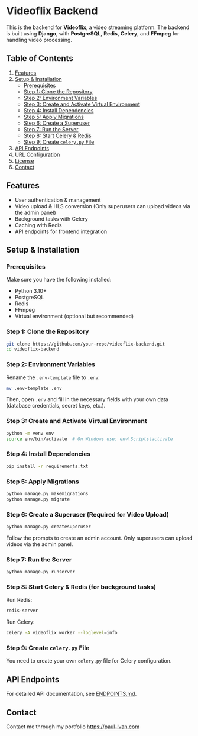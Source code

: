 # Videoflix Backend

This is the backend for **Videoflix**, a video streaming platform. The backend is built using **Django**, with **PostgreSQL**, **Redis**, **Celery**, and **FFmpeg** for handling video processing.

## Table of Contents
1. [Features](#features)
2. [Setup & Installation](#setup--installation)
   - [Prerequisites](#prerequisites)
   - [Step 1: Clone the Repository](#step-1-clone-the-repository)
   - [Step 2: Environment Variables](#step-2-environment-variables)
   - [Step 3: Create and Activate Virtual Environment](#step-3-create-and-activate-virtual-environment)
   - [Step 4: Install Dependencies](#step-4-install-dependencies)
   - [Step 5: Apply Migrations](#step-5-apply-migrations)
   - [Step 6: Create a Superuser](#step-6-create-a-superuser)
   - [Step 7: Run the Server](#step-7-run-the-server)
   - [Step 8: Start Celery & Redis](#step-8-start-celery--redis)
   - [Step 9: Create `celery.py` File](#step-9-create-celerypy-file)
3. [API Endpoints](#api-endpoints)
4. [URL Configuration](#url-configuration)
5. [License](#license)
6. [Contact](#contact)

## Features
- User authentication & management
- Video upload & HLS conversion (Only superusers can upload videos via the admin panel)
- Background tasks with Celery
- Caching with Redis
- API endpoints for frontend integration

## Setup & Installation

### Prerequisites
Make sure you have the following installed:
- Python 3.10+
- PostgreSQL
- Redis
- FFmpeg
- Virtual environment (optional but recommended)

### Step 1: Clone the Repository
```sh
git clone https://github.com/your-repo/videoflix-backend.git
cd videoflix-backend
```

### Step 2: Environment Variables
Rename the `.env-template` file to `.env`:
```sh
mv .env-template .env
```
Then, open `.env` and fill in the necessary fields with your own data (database credentials, secret keys, etc.).

### Step 3: Create and Activate Virtual Environment
```sh
python -m venv env
source env/bin/activate  # On Windows use: env\Scripts\activate
```

### Step 4: Install Dependencies
```sh
pip install -r requirements.txt
```

### Step 5: Apply Migrations
```sh
python manage.py makemigrations
python manage.py migrate
```

### Step 6: Create a Superuser (Required for Video Upload)
```sh
python manage.py createsuperuser
```
Follow the prompts to create an admin account. Only superusers can upload videos via the admin panel.

### Step 7: Run the Server
```sh
python manage.py runserver
```

### Step 8: Start Celery & Redis (for background tasks)
Run Redis:
```sh
redis-server
```
Run Celery:
```sh
celery -A videoflix worker --loglevel=info
```

### Step 9: Create `celery.py` File
You need to create your own `celery.py` file for Celery configuration.

## API Endpoints
For detailed API documentation, see [ENDPOINTS.md](ENDPOINTS.md).


## Contact
Contact me through my portfolio https://paul-ivan.com

